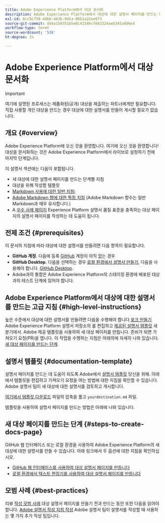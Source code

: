 ```yaml
---
title: Adobe Experience Platform에서 대상 문서화
description: Adobe Experience Platform에서 대상에 대한 설명서 페이지를 만드는 단계별 지침
exl-id: 6cc9c758-44bb-463b-941a-06b1a22ee8f3
source-git-commit: dd4a150351b5e0c41586cf663324aeb345a896e4
workflow-type: tm+mt
source-wordcount: '538'
ht-degree: 1%

---
```


# Adobe Experience Platform에서 대상 문서화

>[!IMPORTANT]
>
>여기에 설명된 프로세스는 제품화된(공개) 대상을 제출하는 파트너에게만 필요합니다. 직접 사용할 개인 대상을 만드는 경우 대상에 대한 설명서를 만들어 게시할 필요가 없습니다.

## 개요 {#overview}

Adobe Experience Platform에 오신 것을 환영합니다. 여기에 오신 것을 환영합니다!
대상을 문서화하는 것은 Adobe Experience Platform에서 라이브로 설정하기 전에 마지막 단계입니다.

이 설명서 섹션에는 다음이 포함됩니다.

* 새 대상에 대한 설명서 페이지를 만드는 단계별 지침
* 대상을 위해 작성할 템플릿
* [Markdown 사용에 대한 일반 지침](https://experienceleague.adobe.com/docs/contributor/contributor-guide/writing-essentials/markdown.html?lang=en);
* [Adobe Markdown 향에 대한 특정 지침](https://experienceleague.adobe.com/docs/contributor/contributor-guide/writing-essentials/markdown.html?lang=en#custom-markdown-extensions) (Adobe Markdown 향수는 일반 Markdown과 매우 유사합니다.)
* A [우수 사례 페이지](./authoring-best-practices.md) Experience Platform 설명서 품질 표준을 충족하는 대상 페이지의 설명서 페이지를 작성하는 데 도움이 됩니다.

## 전제 조건 {#prerequisites}

이 문서의 지침에 따라 대상에 대한 설명서를 만들려면 다음 항목이 필요합니다.

* **GitHub 계정**. 다음에 등록 [GitHub](https://github.com/) 계정이 아직 없는 경우
* **GitHub Desktop**. 다음을 선택하는 경우 [로컬 환경에서 설명서 만들기](./work-in-local-environment.md), 다음을 사용해야 합니다. [GitHub Desktop](https://desktop.github.com/).
* Adobe과의 통합은 Adobe Experience Platform의 스테이징 환경에 배포된 대상과의 테스트 단계에 있어야 합니다.

## Adobe Experience Platform에서 대상에 대한 설명서를 만드는 고급 지침 {#high-level-instructions}

높은 수준에서 대상에 대한 설명서를 만들려면 다음을 수행해야 합니다 [포크 만들기](https://experienceleague.adobe.com/docs/contributor/contributor-guide/setup/local-repo.html?lang=en#fork-the-repository) Adobe Experience Platform 설명서 저장소의 를 편집하고 [제공된 설명서 템플릿](./self-service-template.md) 새 분기에서. Adobe 제공 템플릿을 사용하여 새 대상 페이지를 만듭니다. 준비가 되면 가져오기 요청(PR)을 엽니다. 이 작업을 수행하는 지침은 아래의에 자세히 나와 있습니다. [새 대상 페이지를 만드는 단계](./documentation-instructions.md#steps-to-create-docs-page).

<!--

* In the table of contents (TOC.md) `/help/rtcdp/TOC.md`, add a link to your new destination page. Place it within the category where your destination resides in the Adobe Experience Platform user interface (for example: mobile, social, advertising). 
* In the overview page for the respective category, add a link to your new destination page. For example, for cloud storage destinations, you would add a link to [this page](https://docs.adobe.com/content/help/en/experience-platform/rtcdp/destinations/destinations-cat/cloud-storage/cloud-storage-destinations.html). 

-->

## 설명서 템플릿 {#documentation-template}

설명서 페이지를 만드는 데 도움이 되도록 Adobe에서 [설명서 템플릿](./self-service-template.md) 당신을 위해. 아래에서 템플릿을 편집하고 가져오기 요청을 여는 방법에 대한 지침을 확인할 수 있습니다. Adobe 설명서 팀이 새 대상에 대한 설명서를 검토하고 게시합니다.

[여기에서 템플릿 다운로드](assets/yourdestination-template.zip) 파일의 압축을 풀고 `yourdestination.md` 파일.

템플릿을 사용하여 설명서 페이지를 만드는 방법은 아래에 나와 있습니다.

## 새 대상 페이지를 만드는 단계 {#steps-to-create-docs-page}

GitHub 웹 인터페이스 또는 로컬 환경을 사용하여 Adobe Experience Platform의 새 대상에 대한 설명서를 만들 수 있습니다. 아래 링크에서 두 옵션에 대한 지침을 확인하십시오.

* [GitHub 웹 인터페이스를 사용하여 대상 설명서 페이지를 만듭니다](./use-github-interface-to-create-documentation.md)
* [로컬 환경에서 텍스트 편집기를 사용하여 대상 설명서 페이지를 만듭니다](./work-in-local-environment.md)

## 모범 사례 {#best-practices}

리뷰 [작성 모범 사례](/help/destinations/destination-sdk/docs-framework/authoring-best-practices.md) 대상 설명서 페이지를 만들기 전과 만드는 동안 또한 다음을 읽어야 합니다. [Adobe 설명서 작성 지침 작성](https://experienceleague.adobe.com/docs/contributor/contributor-guide/writing-essentials/general-writing-guidance.html?lang=en) Adobe 설명서 팀이 설명서를 작성할 때 사용하는 몇 가지 추가 작성 팁입니다.